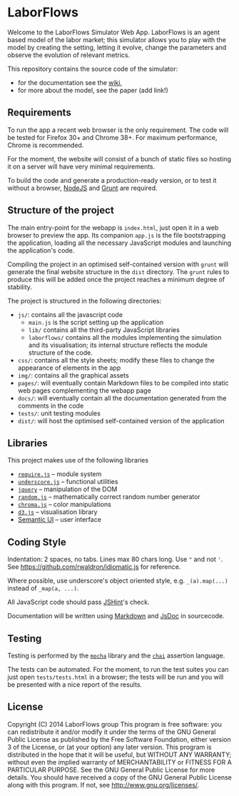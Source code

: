 LaborFlows
==========

Welcome to the LaborFlows Simulator Web App.
LaborFlows is an agent based model of the labor market; this simulator allows you to play with the model by creating the setting, letting it evolve, change the parameters and observe the evolution of relevant metrics.

This repository contains the source code of the simulator:

* for the documentation see the [wiki],
* for more about the model, see the paper (add link!)

[wiki]: https://github.com/bordaigorl/laborflows/wiki


## Requirements

To run the app a recent web browser is the only requirement.
The code will be tested for Firefox 30+ and Chrome 38+.
For maximum performance, Chrome is recommended.

For the moment, the website will consist of a bunch of static files so hosting it on a server will have very minimal requirements.

To build the code and generate a production-ready version, or to test it without a browser, [NodeJS] and [Grunt] are required.

[nodejs]: http://nodejs.org/
[grunt]:  http://gruntjs.com/


## Structure of the project

The main entry-point for the webapp is `index.html`, just open it in a web browser to preview the app. Its companion `app.js` is the file bootstrapping the application, loading all the necessary JavaScript modules and launching the application's code. 

Compiling the project in an optimised self-contained version with `grunt` will generate the final website structure in the `dist` directory.
The `grunt` rules to produce this will be added once the project reaches a minimum degree of stability.

The project is structured in the following directories:

* `js/`: contains all the javascript code
    - `main.js` is the script setting up the application
    - `lib/` contains all the third-party JavaScript libraries
    - `laborflows/` contains all the modules implementing the simulation and its visualisation; its internal structure reflects the module structure of the code.
* `css/`: contains all the style sheets; modify these files to change the appearance of elements in the app
* `img/`: contains all the graphical assets
* `pages/`: will eventually contain Markdown files to be compiled into static web pages complementing the webapp page
* `docs/`: will eventually contain all the documentation generated from the comments in the code
* `tests/`: unit testing modules
* `dist/`: will host the optimised self-contained version of the application


## Libraries

This project makes use of the following libraries

 * [`require.js`](http://requirejs.org)
     – module system
 * [`underscore.js`](http://underscorejs.org/)
     – functional utilities
 * [`jquery`](https://jquery.com/)
     – manipulation of the DOM
 * [`random.js`](https://github.com/ckknight/random-js)
     – mathematically correct random number generator
 * [`chroma.js`](https://github.com/gka/chroma.js)
     – color manipulations
 * [`d3.js`](http://d3js.org/)
     – visualisation library
 * [Semantic UI](http://semantic-ui.com/)
     – user interface


## Coding Style

Indentation: 2 spaces, no tabs. Lines max 80 chars long. Use `"` and not `'`.
See https://github.com/rwaldron/idiomatic.js for reference.

Where possible, use underscore's object oriented style, e.g. `_(a).map(...)` instead of `_map(a, ...)`.

All JavaScript code should pass [JSHint](http://www.jshint.com/docs/)'s check.

Documentation will be written using [Markdown](https://help.github.com/articles/markdown-basics/) and [JsDoc](http://usejsdoc.org) in sourcecode.


## Testing

Testing is performed by the [`mocha`][mocha] library and the [`chai`][chai] assertion language.

The tests can be automated. For the moment, to run the test suites you can just open `tests/tests.html` in a browser; the tests will be run and you will be presented with a nice report of the results. 

[mocha]: http://mochajs.org
[chai]:  http://chaijs.com


## License

Copyright (C) 2014 LaborFlows group
This program is free software: you can redistribute it and/or modify
it under the terms of the GNU General Public License as published by
the Free Software Foundation, either version 3 of the License, or
(at your option) any later version.
This program is distributed in the hope that it will be useful,
but WITHOUT ANY WARRANTY; without even the implied warranty of
MERCHANTABILITY or FITNESS FOR A PARTICULAR PURPOSE. See the
GNU General Public License for more details.
You should have received a copy of the GNU General Public License
along with this program. If not, see <http://www.gnu.org/licenses/>.
